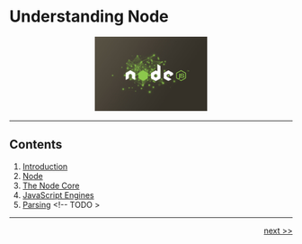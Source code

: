 # Understanding Node

<div align="center" >
<img src="./images/node-js.jpg" width="200px">
</div>

___

## Contents

1. [Introduction](./chapters/1_introduction.md)
2. [Node](./chapters/2_node.md)
3. [The Node Core](./chapters/3_nodecore.md)
4. [JavaScript Engines](./chapters/4_engines.md)
5. [Parsing](./chapters/5_parsing.md) <!--  TODO >
<!--
6. [Abstract Syntax Trees]()
7. [Von Neumann Architecture]()
-->
___

<div align="right">

[next >>](./chapters/1_introduction)